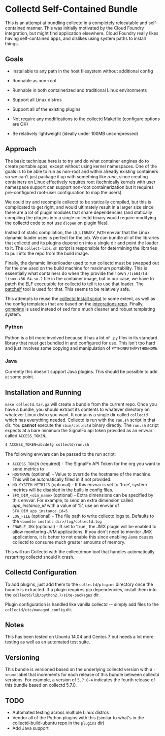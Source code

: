 # Collectd Self-Contained Bundle

This is an attempt at bundling collectd in a completely relocatable and
self-contained manner.  This was initially motivated by the Cloud Foundry
integration, but might find application elsewhere.  Cloud Foundry really likes
having self-contained apps, and dislikes using system paths to install things.

## Goals
 - Installable to any path in the host filesystem without additional config

 - Runnable as non-root

 - Runnable in both containerized and traditional Linux environments

 - Support all Linux distros

 - Support all of the existing plugins

 - Not require any modifications to the collectd Makefile (configure options
     are OK)

 - Be relatively lightweight (ideally under 100MB uncompressed)

## Approach

The basic technique here is to try and do what container engines do to create
portable apps, except without using kernel namespaces.  One of the goals is to
be able to run as non-root and within already existing containers so we can't
just package it up with something like _runc_, since creating containers on
Linux effectively requires root (technically kernels with user namespace support
can support non-root containerization but it requires pre-configured root-user
configuration to map the users).

We could try and recompile collectd to be statically compiled, but this is
complicated to get right, and would ultimately result in a larger size since
there are a lot of plugin modules that share dependencies (and statically
compiling the plugins into a single collectd binary would require modifying the
collectd code to not use `dlopen` on plugin files).

Instead of static compilation, the `LD_LIBRARY_PATH` envvar that the Linux
dynamic loader uses is perfect for the job.  We can bundle all of the libraries
that collectd and its plugins depend on into a single dir and point the loader
to it.  The `collect-libs.sh` script is responsible for determining the
libraries to pull into the repo from the build image.

Finally, the dynamic linker/loader used to run collectd must be swapped out for
the one used on the build machine for maximum portability.  This is essentially
what containers do when they provide their own `/lib64/ld-linux-x86_64.so.2`
file in the container image, but in our case, we have to patch the ELF
executable for collectd to tell it to use that loader.  The
[patchelf](https://nixos.org/patchelf.html) tool is used for that.  This seems
to be relatively safe.

This attempts to reuse the [collectd Install
script](https://github.com/signalfx/signalfx-collectd-installer) to some
extent, as well as the config templates that are based on the [integrations
repo](https://github.com/signalfx/integrations).  Finally,
[gomplate](https://gomplate.hairyhenderson.ca/) is used instead of sed for a
much cleaner and robust templating system.

### Python
Python is a bit more involved because it has a lot of `.py` files in its
standard library that must get bundled in and configured for use.  This isn't
too hard and just involves some copying and manipulation of
`PYTHONPATH`/`PYTHONHOME`.

### Java
Currently this doesn't support Java plugins.  This should be possible to add
at some point.

## Installation and Running
`make collectd.tar.gz` will create a bundle from the current repo.  Once you
have a bundle, you should extract its contents to whatever directory on
whatever Linux distro you want.  It contains a single dir called `collectd`
which has everything needed.  Collectd is run with the `run.sh` script in that
dir.  You **cannot** execute the `sbin/collectd` binary directly.  The `run.sh`
script expects at a bare minimum the SignalFx api token provided as an envvar
called `ACCESS_TOKEN`.

```sh
$ ACCESS_TOKEN=abcdefg collectd/run.sh
```

The following envvars can be passed to the run script:

 - `ACCESS_TOKEN` (required) - The SignalFx API Token for the org you want to send metrics to
 - `HOSTNAME` (optional) - Value to override the hostname of the machine.  This
     will be automatically filled in if not provided.
 - `NO_SYSTEM_METRICS` (optional) - If this envvar is set to 'true', system
     metrics will be disabled in the built-in config files.
 - `SFX_DIM_<dim_name>` (optional) - Extra dimensions can be specified by this
     envvar.  For example, to send an extra dimension called *app_instance_id*
     with a value of '5', use an envvar of `SFX_DIM_app_instance_id=5`.
 - `LOG_FILE` (optional) - The file path to write collectd logs to.  Defaults
     to the `<bundle install dir>/log/collectd.log`
 - `ENABLE_JMX` (optional) - If set to 'true', the JMX plugin will be enabled
     to allow monitoring JVM applications.  If you don't need to monitor JMX
     applications, it is better to not enable this since enabling Java causes
     collectd to consume much greater amounts of memory.

This will run Collectd with the collectdmon tool that handles automatically
restarting collectd should it crash.

## Collectd Configuration
To add plugins, just add them to the `collectd/plugins` directory once the
bundle is extracted.  If a plugin requires pip dependencies, install them into
the `collectd/lib/python2.7/site-packages` dir.

Plugin configuration is handled like vanilla collectd -- simply add files to
the `collectd/etc/managed_config` dir.

## Notes
This has been tested on Ubuntu 14.04 and Centos 7 but needs a lot more testing
as well as an automated test suite.

## Versioning
This bundle is versioned based on the underlying collectd version with a `-<num>`
label that increments for each release of this bundle between collectd
versions.  For example, a version of `5.7.0-4` indicates the fourth release of
this bundle based on collectd 5.7.0.

## TODO
 - Automated testing across multiple Linux distros
 - Vendor all of the Python plugins with this (similar to what's in the
     collectd-build-ubuntu repo in the `plugins` dir)
 - Add Java support
